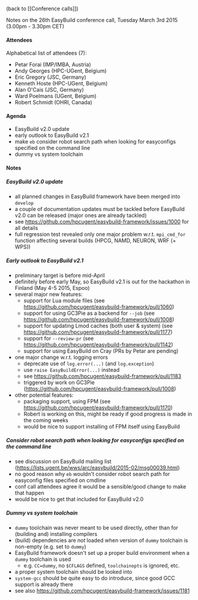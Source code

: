 (back to [[Conference calls]])

Notes on the 26th EasyBuild conference call, Tuesday March 3rd 2015 (3.00pm - 3.30pm CET)

#### Attendees

Alphabetical list of attendees (7):

* Petar Forai (IMP/IMBA, Austria)
* Andy Georges (HPC-UGent, Belgium)
* Eric Gregory (JSC, Germany)
* Kenneth Hoste (HPC-UGent, Belgium)
* Alan O'Cais (JSC, Germany)
* Ward Poelmans (UGent, Belgium)
* Robert Schmidt (OHRI, Canada)


#### Agenda

   * EasyBuild v2.0 update
   * early outlook to EasyBuild v2.1
   * make `eb` consider robot search path when looking for easyconfigs specified on the command line
   * dummy vs system toolchain

#### Notes

##### EasyBuild v2.0 update

   * all planned changes in EasyBuild framework have been merged into `develop`
   * a couple of documentation updates must be tackled before EasyBuild v2.0 can be released (major ones are already tackled)
   * see https://github.com/hpcugent/easybuild-framework/issues/1000 for all details
   * full regression test revealed only one major problem w.r.t. `mpi_cmd_for` function affecting several builds (HPCG, NAMD, NEURON, WRF (+ WPS)) 

##### Early outlook to EasyBuild v2.1

   * preliminary target is before mid-April
   * definitely before early May, so EasyBuild v2.1 is out for the hackathon in Finland (May 4-5 2015, Espoo)
   * several major new features:
     * support for Lua module files (see https://github.com/hpcugent/easybuild-framework/pull/1060)
     * support for using GC3Pie as a backend for `--job` (see https://github.com/hpcugent/easybuild-framework/pull/1008)
     * support for updating Lmod caches (both user & system) (see https://github.com/hpcugent/easybuild-framework/pull/1177)
     * support for `--review-pr` (see https://github.com/hpcugent/easybuild-framework/pull/1142)
     * support for using EasyBuild on Cray (PRs by Petar are pending)
   * one major change w.r.t. logging errors
     * deprecate use of `log.error(...)` (and `log.exception`)
     * use `raise EasyBuildError(...)` instead
     * see https://github.com/hpcugent/easybuild-framework/pull/1183
     * triggered by work on GC3Pie (https://github.com/hpcugent/easybuild-framework/pull/1008)
   * other potential features:
     * packaging support, using FPM (see https://github.com/hpcugent/easybuild-framework/pull/1170)
     * Robert is working on this, might be ready if good progress is made in the coming weeks
     * would be nice to support installing of FPM itself using EasyBuild

##### Consider robot search path when looking for easyconfigs specified on the command line

   * see discussion on EasyBuild mailing list (https://lists.ugent.be/wws/arc/easybuild/2015-02/msg00039.html)
   * no good reason why `eb` wouldn't consider robot search path for easyconfig files specified on cmdline
   * conf call attendees agree it would be a sensible/good change to make that happen
   * would be nice to get that included for EasyBuild v2.0

##### Dummy vs system toolchain

   * `dummy` toolchain was never meant to be used directly, other than for (building and) installing compilers
   * (build) dependencies are *not* loaded when version of `dummy` toolchain is non-empty (e.g. set to `dummy`)
   * EasyBuild framework doesn't set up a proper build environment when a `dummy` toolchain is used
     * e.g. `CC=dummy`, no `$CFLAGS` defined, `toolchainopts` is ignored, etc.
   * a proper system toolchain should be looked into
   * `system-gcc` should be quite easy to do introduce, since good GCC support is already there
   * see also https://github.com/hpcugent/easybuild-framework/issues/1181